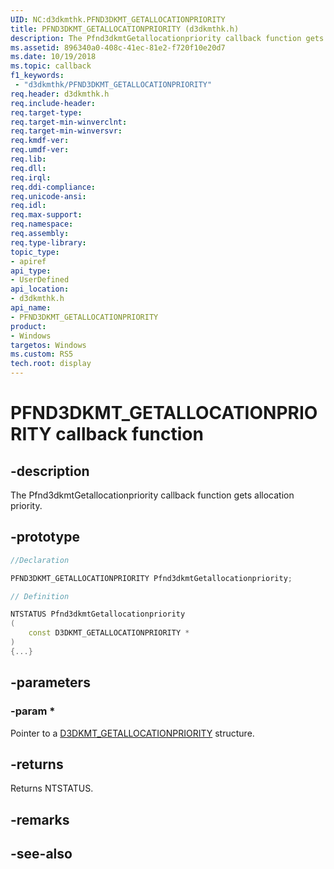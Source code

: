```yaml
---
UID: NC:d3dkmthk.PFND3DKMT_GETALLOCATIONPRIORITY
title: PFND3DKMT_GETALLOCATIONPRIORITY (d3dkmthk.h)
description: The Pfnd3dkmtGetallocationpriority callback function gets allocation priority.
ms.assetid: 896340a0-408c-41ec-81e2-f720f10e20d7
ms.date: 10/19/2018
ms.topic: callback
f1_keywords:
 - "d3dkmthk/PFND3DKMT_GETALLOCATIONPRIORITY"
req.header: d3dkmthk.h
req.include-header:
req.target-type:
req.target-min-winverclnt:
req.target-min-winversvr:
req.kmdf-ver:
req.umdf-ver:
req.lib:
req.dll:
req.irql: 
req.ddi-compliance:
req.unicode-ansi:
req.idl:
req.max-support:
req.namespace:
req.assembly:
req.type-library: 
topic_type: 
- apiref
api_type: 
- UserDefined
api_location: 
- d3dkmthk.h
api_name: 
- PFND3DKMT_GETALLOCATIONPRIORITY
product:
- Windows
targetos: Windows
ms.custom: RS5
tech.root: display
---
```


# PFND3DKMT_GETALLOCATIONPRIORITY callback function

## -description

The Pfnd3dkmtGetallocationpriority callback function gets allocation priority.

## -prototype

```cpp
//Declaration

PFND3DKMT_GETALLOCATIONPRIORITY Pfnd3dkmtGetallocationpriority; 

// Definition

NTSTATUS Pfnd3dkmtGetallocationpriority 
(
	const D3DKMT_GETALLOCATIONPRIORITY *
)
{...}

```

## -parameters

### -param * 

Pointer to a [D3DKMT_GETALLOCATIONPRIORITY](ns-d3dkmthk-_d3dkmt_getallocationpriority.md) structure.

## -returns

Returns NTSTATUS.


## -remarks




## -see-also
